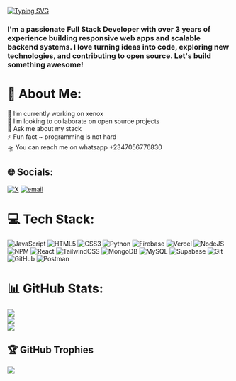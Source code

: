<a href="https://git.io/typing-svg"><img src="https://readme-typing-svg.demolab.com?font=Fira+Code&size=30&duration=3000&pause=10000&color=FF6B00&width=500&lines=Hello+world+%F0%9F%9B%B0%EF%B8%8F+%F0%9F%8C%8D++I'm+Ethan" alt="Typing SVG" /></a>

<h3 align="left">I'm a passionate Full Stack Developer with over 3 years of experience building responsive web apps and scalable backend systems. I love turning ideas into code, exploring new technologies, and contributing to open source. Let's build something awesome!</h3>


# 💫 About Me:
🔭 I’m currently working on xenox<br>👯 I’m looking to collaborate on open source projects<br>💬 Ask me about my stack<br>⚡ Fun fact ~ programming is not hard<br>🛸 You can reach me on whatsapp  +2347056776830


## 🌐 Socials:
[![X](https://img.shields.io/badge/X-black.svg?logo=X&logoColor=white)](https://x.com/_ethanCodes) [![email](https://img.shields.io/badge/Email-D14836?logo=gmail&logoColor=white)](mailto:skidev101@gmail.com) 

# 💻 Tech Stack:
![JavaScript](https://img.shields.io/badge/javascript-%23323330.svg?style=for-the-badge&logo=javascript&logoColor=%23F7DF1E) ![HTML5](https://img.shields.io/badge/html5-%23E34F26.svg?style=for-the-badge&logo=html5&logoColor=white) ![CSS3](https://img.shields.io/badge/css3-%231572B6.svg?style=for-the-badge&logo=css3&logoColor=white) ![Python](https://img.shields.io/badge/python-3670A0?style=for-the-badge&logo=python&logoColor=ffdd54) ![Firebase](https://img.shields.io/badge/firebase-%23039BE5.svg?style=for-the-badge&logo=firebase) ![Vercel](https://img.shields.io/badge/vercel-%23000000.svg?style=for-the-badge&logo=vercel&logoColor=white) ![NodeJS](https://img.shields.io/badge/node.js-6DA55F?style=for-the-badge&logo=node.js&logoColor=white) ![NPM](https://img.shields.io/badge/NPM-%23CB3837.svg?style=for-the-badge&logo=npm&logoColor=white) ![React](https://img.shields.io/badge/react-%2320232a.svg?style=for-the-badge&logo=react&logoColor=%2361DAFB) ![TailwindCSS](https://img.shields.io/badge/tailwindcss-%2338B2AC.svg?style=for-the-badge&logo=tailwind-css&logoColor=white) ![MongoDB](https://img.shields.io/badge/MongoDB-%234ea94b.svg?style=for-the-badge&logo=mongodb&logoColor=white) ![MySQL](https://img.shields.io/badge/mysql-4479A1.svg?style=for-the-badge&logo=mysql&logoColor=white) ![Supabase](https://img.shields.io/badge/Supabase-3ECF8E?style=for-the-badge&logo=supabase&logoColor=white) ![Git](https://img.shields.io/badge/git-%23F05033.svg?style=for-the-badge&logo=git&logoColor=white) ![GitHub](https://img.shields.io/badge/github-%23121011.svg?style=for-the-badge&logo=github&logoColor=white) ![Postman](https://img.shields.io/badge/Postman-FF6C37?style=for-the-badge&logo=postman&logoColor=white)
# 📊 GitHub Stats:
![](https://github-readme-stats.vercel.app/api?username=skidev101&theme=github_dark&hide_border=false&include_all_commits=true&count_private=true)<br/>
![](https://nirzak-streak-stats.vercel.app/?user=skidev101&theme=github_dark&hide_border=false)<br/>
![](https://github-readme-stats.vercel.app/api/top-langs/?username=skidev101&theme=github_dark&hide_border=false&include_all_commits=true&count_private=true&layout=compact)

## 🏆 GitHub Trophies
![](https://github-profile-trophy.vercel.app/?username=skidev101&theme=shadow_red&no-frame=false&no-bg=true&margin-w=4)


